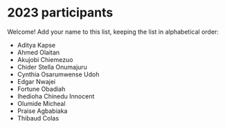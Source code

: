 # 2023 participants

Welcome! Add your name to this list, keeping the list in alphabetical order:

- Aditya Kapse
- Ahmed Olaitan
- Akujobi Chiemezuo
- Chider Stella Onumajuru
- Cynthia Osarumwense Udoh
- Edgar Nwajei
- Fortune Obadiah 
- Ihedioha Chinedu Innocent
- Olumide Micheal
- Praise Agbabiaka
- Thibaud Colas
